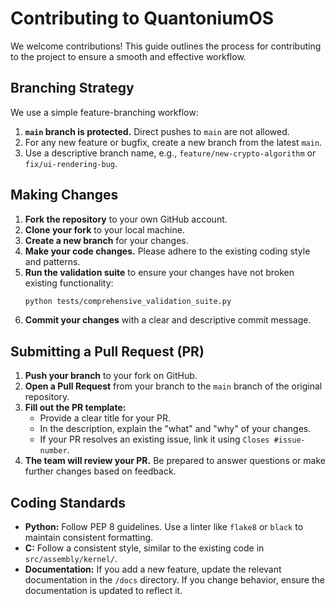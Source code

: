 # Contributing to QuantoniumOS

We welcome contributions! This guide outlines the process for contributing to the project to ensure a smooth and effective workflow.

## Branching Strategy

We use a simple feature-branching workflow:

1.  **`main` branch is protected.** Direct pushes to `main` are not allowed.
2.  For any new feature or bugfix, create a new branch from the latest `main`.
3.  Use a descriptive branch name, e.g., `feature/new-crypto-algorithm` or `fix/ui-rendering-bug`.

## Making Changes

1.  **Fork the repository** to your own GitHub account.
2.  **Clone your fork** to your local machine.
3.  **Create a new branch** for your changes.
4.  **Make your code changes.** Please adhere to the existing coding style and patterns.
5.  **Run the validation suite** to ensure your changes have not broken existing functionality:
    ```bash
    python tests/comprehensive_validation_suite.py
    ```
6.  **Commit your changes** with a clear and descriptive commit message.

## Submitting a Pull Request (PR)

1.  **Push your branch** to your fork on GitHub.
2.  **Open a Pull Request** from your branch to the `main` branch of the original repository.
3.  **Fill out the PR template:**
    *   Provide a clear title for your PR.
    *   In the description, explain the "what" and "why" of your changes.
    *   If your PR resolves an existing issue, link it using `Closes #issue-number`.
4.  **The team will review your PR.** Be prepared to answer questions or make further changes based on feedback.

## Coding Standards

-   **Python:** Follow PEP 8 guidelines. Use a linter like `flake8` or `black` to maintain consistent formatting.
-   **C:** Follow a consistent style, similar to the existing code in `src/assembly/kernel/`.
-   **Documentation:** If you add a new feature, update the relevant documentation in the `/docs` directory. If you change behavior, ensure the documentation is updated to reflect it.
